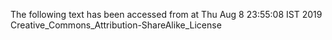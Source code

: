 The following text has been accessed from at Thu Aug 8 23:55:08 IST 2019
Creative_Commons_Attribution-ShareAlike_License
